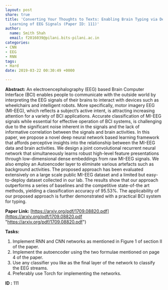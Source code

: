 ```yaml
---
layout: post
share: true
title: 'Converting Your Thoughts to Texts: Enabling Brain Typing via Deep Feature
  Learning of EEG Signals (Paper ID: 111)'
author:
  name: Smith Shah
  email: f2016039@pilani.bits-pilani.ac.in
categories:
- CNN
- EEG
- RNN
tags:
- Hard
date: 2019-03-22 00:30:49 +0000

---
```

**Abstract:** An electroencephalography (EEG) based Brain Computer Interface (BCI) enables people to communicate with the outside world by interpreting the EEG signals of their brains to interact with devices such as wheelchairs and intelligent robots. More specifically, motor imagery EEG (MI-EEG), which reflects a subject’s active intent, is attracting increasing attention for a variety of BCI applications. Accurate classification of MI-EEG signals while essential for effective operation of BCI systems, is challenging due to the significant noise inherent in the signals and the lack of informative correlation between the signals and brain activities. In this paper, we propose a novel deep neural network based learning framework that affords perceptive insights into the relationship between the MI-EEG data and brain activities. We design a joint convolutional recurrent neural network that simultaneously learns robust high-level feature presentations through low-dimensional dense embeddings from raw MI-EEG signals. We also employ an Autoencoder layer to eliminate various artefacts such as background activities. The proposed approach has been evaluated extensively on a large scale public MI-EEG dataset and a limited but easy-to-deploy dataset collected in our lab. The results show that our approach outperforms a series of baselines and the competitive state-of-the art methods, yielding a classification accuracy of 95.53%. The applicability of our proposed approach is further demonstrated with a practical BCI system for typing.

**Paper Link:** [https://arxiv.org/pdf/1709.08820.pdf](https://arxiv.org/pdf/1709.08820.pdf "https://arxiv.org/pdf/1709.08820.pdf")

**Tasks:**

1. Implement RNN and CNN networks as mentioned in Figure 1 of section II of the paper.
2. Implement the autoencoder using the two formulae mentioned on page 4 of the paper.
3. Use any classifier you like as the final layer of the network to classify the EEG streams.
4. Preferably use Torch for implementing the networks.

**ID :** 111
